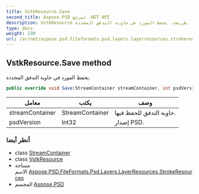```yaml
---
title: VstkResource.Save
second_title: Aspose.PSD لمرجع .NET API
description: VstkResource طريقة. يحفظ المورد في حاوية التدفق المحددة.
type: docs
weight: 230
url: /ar/net/aspose.psd.fileformats.psd.layers.layerresources.strokeresources/vstkresource/save/
---
```

## VstkResource.Save method

يحفظ المورد في حاوية التدفق المحددة.

```csharp
public override void Save(StreamContainer streamContainer, int psdVersion)
```

| معامل | يكتب | وصف |
| --- | --- | --- |
| streamContainer | StreamContainer | حاوية التدفق للحفظ فيها. |
| psdVersion | Int32 | إصدار PSD. |

### أنظر أيضا

* class [StreamContainer](../../../aspose.psd/streamcontainer/)
* class [VstkResource](../)
* مساحة الاسم [Aspose.PSD.FileFormats.Psd.Layers.LayerResources.StrokeResources](../../vstkresource/)
* المجسم [Aspose.PSD](../../../)


